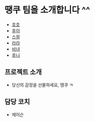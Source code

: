 # 땡쿠 팀을 소개합니다 ^^

* [호호](https://github.com/2022-thankoo/git-branch-mission/blob/main/hoho.md)
* [후이](https://github.com/2022-thankoo/git-branch-mission/blob/main/HUI.md)
* [스컬](https://github.com/2022-thankoo/git-branch-mission/blob/main/skullIntroduction.md)
* [라라](https://github.com/2022-thankoo/git-branch-mission/blob/main/lala.md)
* [비녀](https://github.com/2022-thankoo/git-branch-mission/beenyeo.md)
* [후니](https://github.com/2022-thankoo/git-branch-mission/blob/main/huni.md)


## 프로젝트 소개
- 당신의 감정을 선물하세요, 땡쿠 ㅋ

## 담당 코치
- 제이슨
